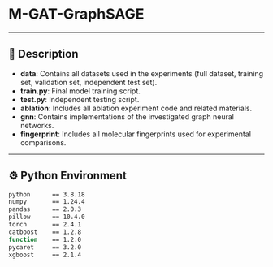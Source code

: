 # M-GAT-GraphSAGE
---

## 🧪 Description

- **data**: Contains all datasets used in the experiments (full dataset, training set, validation set, independent test set).  
- **train.py**: Final model training script.  
- **test.py**: Independent testing script.  
- **ablation**: Includes all ablation experiment code and related materials.  
- **gnn**: Contains implementations of the investigated graph neural networks.  
- **fingerprint**: Includes all molecular fingerprints used for experimental comparisons.  

---

## ⚙️ Python Environment

```bash
python      == 3.8.18
numpy       == 1.24.4
pandas      == 2.0.3
pillow      == 10.4.0
torch       == 2.4.1
catboost    == 1.2.8
function    == 1.2.0
pycaret     == 3.2.0
xgboost     == 2.1.4
